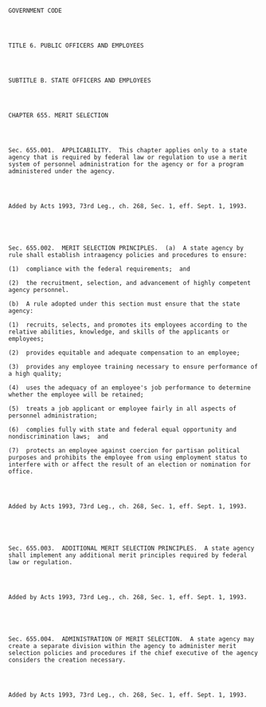 ﻿
    
    
    	
    					
    
    
    GOVERNMENT CODE
    
      
    
    
    TITLE 6. PUBLIC OFFICERS AND EMPLOYEES
    
      
    
    
    SUBTITLE B. STATE OFFICERS AND EMPLOYEES
    
      
    
    
    CHAPTER 655. MERIT SELECTION
    
      
    
    
    Sec. 655.001.  APPLICABILITY.  This chapter applies only to a state agency that is required by federal law or regulation to use a merit system of personnel administration for the agency or for a program administered under the agency.
    
    
    
    
    Added by Acts 1993, 73rd Leg., ch. 268, Sec. 1, eff. Sept. 1, 1993.
    
    
    
    
    
    Sec. 655.002.  MERIT SELECTION PRINCIPLES.  (a)  A state agency by rule shall establish intraagency policies and procedures to ensure:
    
    (1)  compliance with the federal requirements;  and
    
    (2)  the recruitment, selection, and advancement of highly competent agency personnel.
    
    (b)  A rule adopted under this section must ensure that the state agency:
    
    (1)  recruits, selects, and promotes its employees according to the relative abilities, knowledge, and skills of the applicants or employees;
    
    (2)  provides equitable and adequate compensation to an employee;
    
    (3)  provides any employee training necessary to ensure performance of a high quality;
    
    (4)  uses the adequacy of an employee's job performance to determine whether the employee will be retained;
    
    (5)  treats a job applicant or employee fairly in all aspects of personnel administration;
    
    (6)  complies fully with state and federal equal opportunity and nondiscrimination laws;  and
    
    (7)  protects an employee against coercion for partisan political purposes and prohibits the employee from using employment status to interfere with or affect the result of an election or nomination for office.
    
    
    
    
    Added by Acts 1993, 73rd Leg., ch. 268, Sec. 1, eff. Sept. 1, 1993.
    
    
    
    
    
    Sec. 655.003.  ADDITIONAL MERIT SELECTION PRINCIPLES.  A state agency shall implement any additional merit principles required by federal law or regulation.
    
    
    
    
    Added by Acts 1993, 73rd Leg., ch. 268, Sec. 1, eff. Sept. 1, 1993.
    
    
    
    
    
    Sec. 655.004.  ADMINISTRATION OF MERIT SELECTION.  A state agency may create a separate division within the agency to administer merit selection policies and procedures if the chief executive of the agency considers the creation necessary.
    
    
    
    
    Added by Acts 1993, 73rd Leg., ch. 268, Sec. 1, eff. Sept. 1, 1993.
    
    
    
    
    				
